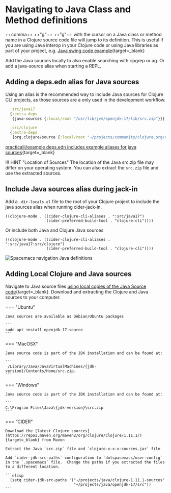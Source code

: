 # Navigating to Java Class and Method definitions

++comma++ ++"g"++ ++"g"++ with the cursor on a Java class or method name in a Clojure source code file will jump to its definition.  This is useful if you are using Java interop in your Clojure code or using Java libraries as part of your project, e.g. [Java swing code example](https://github.com/practicalli/clojure-through-code/blob/master/src/clojure_through_code/xx_swing_example.clj){target=_blank}

Add the Java sources locally to also enable searching with ripgrep or ag.  Or add a java-source alias when starting a REPL.

## Adding a deps.edn alias for Java sources

Using an alias is the recommended way to include Java sources for Clojure CLI projects, as those sources are a only used in the development workflow.

```clojure
  :src/java17
  {:extra-deps
   {java-sources {:local/root "/usr/lib/jvm/openjdk-17/lib/src.zip"}}}

  :src/clojure
  {:extra-deps
   {org.clojure/source {:local/root "~/projects/community/clojure.org/clojure"}}}
```

[practicalli/example deps.edn includes example aliases for java sources](https://github.com/practicalli/clojure-deps-edn#java-sources){target=_blank}

!!! HINT "Location of Sources"
    The location of the Java src.zip file may differ on your operating system.  You can also extract the `src.zip` file and use the extracted sources.


## Include Java sources alias during jack-in

Add a `.dir-locals.el` file to the root of your Clojure project to include the java sources alias when running cider-jack-in.

```elisp
((clojure-mode . ((cider-clojure-cli-aliases . ":src/java17")
                  (cider-preferred-build-tool . "clojure-cli"))))
```

Or include both Java and Clojure Java sources

```elisp
((clojure-mode . ((cider-clojure-cli-aliases . ":src/java17:src/clojure")
                  (cider-preferred-build-tool . "clojure-cli"))))
```

![Spacemacs navigation Java definitions](/images/spacemacs-navigation-definitions-java.png)


## Adding Local Clojure and Java sources

<!--
 This approach does not seem to work currently.  [Issue #2819](https://github.com/clojure-emacs/cider/issues/2819) has been raised.
-->

Navigate to Java source files [using local copies of the Java Source code](https://docs.cider.mx/cider/config/basic_config.html#_use_a_local_copy_of_the_java_source_code){target=_blank}.  Download and extracting the Clojure and Java sources to your computer.

=== "Ubuntu"

    Java sources are available as Debian/Ubuntu packages

    ```
    sudo apt install openjdk-17-source
    ```

=== "MacOSX"

    Java source code is part of the JDK installation and can be found at:

    ```
     /Library/Java/JavaVirtualMachines/{jdk-version}/Contents/Home/src.zip.
    ```

=== "Windows"

    Java source code is part of the JDK installation and can be found at:

    ```
    C:\Program Files\Java\{jdk-version}\src.zip
    ```

=== "CIDER"

    Download the [latest Clojure sources](https://repo1.maven.org/maven2/org/clojure/clojure/1.11.1/){target=_blank} from Maven

    Extract the Java `src.zip` file and `clojure-x-x-x-sources.jar` file

    Add `cider-jdk-src-paths` configuration to `dotspacemacs/user-config` in the `.spacemacs` file.  Change the paths if you extracted the files to a different location.

    ```elisp
      (setq cider-jdk-src-paths '("~/projects/java/clojure-1.11.1-sources"
                                  "~/projects/java/openjdk-17/src"))
    ```
